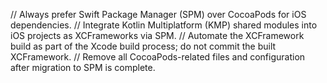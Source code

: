 // Always prefer Swift Package Manager (SPM) over CocoaPods for iOS dependencies.
// Integrate Kotlin Multiplatform (KMP) shared modules into iOS projects as XCFrameworks via SPM.
// Automate the XCFramework build as part of the Xcode build process; do not commit the built XCFramework.
// Remove all CocoaPods-related files and configuration after migration to SPM is complete.
